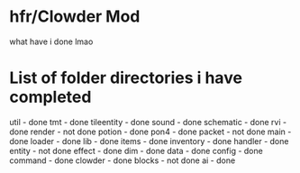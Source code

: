 # hfr/Clowder Mod

what have i done lmao

# List of folder directories i have completed

util - done
tmt - done
tileentity - done
sound - done
schematic - done
rvi - done
render - not done
potion - done
pon4 - done
packet - not done
main - done
loader - done
lib - done
items - done
inventory - done
handler - done
entity - not done
effect - done
dim - done
data - done
config - done
command - done
clowder - done
blocks - not done
ai - done
